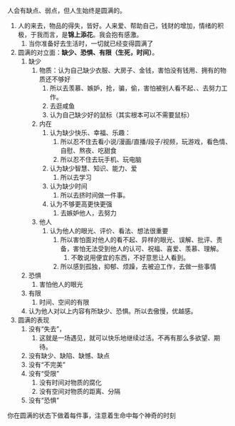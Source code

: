 人会有缺点、弱点，但人生始终是圆满的。
1. 人的来去，物品的得失，皆好。人来爱、帮助自己，钱财的增加，情绪的积极，于我而言，是**锦上添花**。我会抱有感激。
	1. 当你准备好去生活时，一切就已经变得圆满了
2. 圆满的对立面：**缺少、恐惧、有限（生死，时间）**。
	1. 缺少
		1. 物质：认为自己缺少衣服、大房子、金钱，害怕没有钱用、拥有的物质还不够好
			1. 所以去羡慕、嫉妒，抢，骗，偷，害怕被别人看不起、、去努力工作。
			2. 去逛咸鱼
			3. 认为自己缺少好的鼠标（其实根本可以不需要鼠标）
		2. 内在
			1. 认为缺少快乐、幸福、乐趣：
				1. 所以忍不住去看小说/漫画/直播/段子/视频，玩游戏，看色情、自慰、熬夜、吃甜食
				2. 所以忍不住去玩手机、玩电脑
			2. 认为缺少智慧、知识、能力、爱
				1. 所以去学习
			3. 认为缺少时间
				1. 所以去挤时间做一件事。
			4. 认为不够更高更快更强
				1. 去嫉妒他人，去努力
		3. 他人
			1. 认为他人的眼光、评价、看法、想法很重要
				1. 所以害怕面对他人的看不起、异样的眼光、误解、批评、责备，害怕无法受到他人的认可、祝福、喜爱、羡慕、理解。
					1. 不敢说用便宜的东西，不好意思让人看到。
				2. 所以感到孤独，抑郁、烦躁，去被迫工作，去做一些事情
	2. 恐惧
		1. 害怕他人的眼光
	3. 有限
		1. 时间、空间的有限
	4. 认为他人对以上内容有所缺少、恐惧。所以去傲慢，优越感。
3. 圆满的表现
	1. 没有“失去”，
		1. 这就是一场遇见，就可以快乐地继续过活。不再有那么多欲望、期待。
	2. 没有缺少、缺陷、缺憾、缺点
	3. 没有“不完美”
	4. 没有“受限”
		1. 没有时间对物质的腐化
		2. 没有空间对物质的距离、分隔
	5. 没有“恐惧”

你在圆满的状态下做着每件事，注意着生命中每个神奇的时刻
